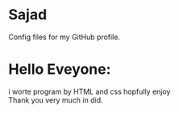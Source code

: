 # Sajad
Config files for my GitHub profile.

# Hello Eveyone: 
i worte program by HTML and css hopfully enjoy <br/>
Thank you very much in did. 
